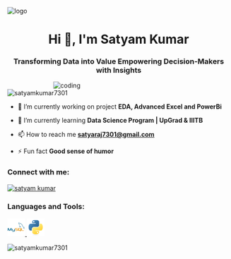 ![logo](https://www.nclouds.com/blog/wp-content/uploads/2019/10/banner-blog17o2019.jpg)
<h1 align="center">Hi 👋, I'm Satyam Kumar</h1>
<h3 align="center">Transforming Data into Value Empowering Decision-Makers with Insights</h3>

<img align="right" alt="coding" width="400" src="https://media.tenor.com/Ug6cbVA1ZsMAAAAd/developer.gif">

<p align="left"> <img src="https://komarev.com/ghpvc/?username=satyamkumar7301&label=Profile%20views&color=0e75b6&style=flat" alt="satyamkumar7301" /> </p>

- 🔭 I’m currently working on project **EDA, Advanced Excel and PowerBi**

- 🌱 I’m currently learning **Data Science Program | UpGrad & IIITB**

- 📫 How to reach me **satyaraj7301@gmail.com**

- ⚡ Fun fact **Good sense of humor**

<h3 align="left">Connect with me:</h3>
<p align="left">
<a href="https://linkedin.com/in/satyam kumar" target="blank"><img align="center" src="https://raw.githubusercontent.com/rahuldkjain/github-profile-readme-generator/master/src/images/icons/Social/linked-in-alt.svg" alt="satyam kumar" height="30" width="40" /></a>
</p>

<h3 align="left">Languages and Tools:</h3>
<p align="left"> <a href="https://www.mysql.com/" target="_blank" rel="noreferrer"> <img src="https://raw.githubusercontent.com/devicons/devicon/master/icons/mysql/mysql-original-wordmark.svg" alt="mysql" width="40" height="40"/> </a> <a href="https://www.python.org" target="_blank" rel="noreferrer"> <img src="https://raw.githubusercontent.com/devicons/devicon/master/icons/python/python-original.svg" alt="python" width="40" height="40"/> </a> </p>



<p><img align="center" src="https://github-readme-streak-stats.herokuapp.com/?user=satyamkumar7301&" alt="satyamkumar7301" /></p>

